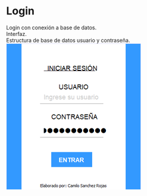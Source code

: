 # Login
Login con conexión a base de datos.<br>
Interfaz.<br>
Estructura de base de datos usuario y contraseña.
![alt text](https://github.com/SanchezRCamilo/Login/blob/main/login1.0/b1.png)
